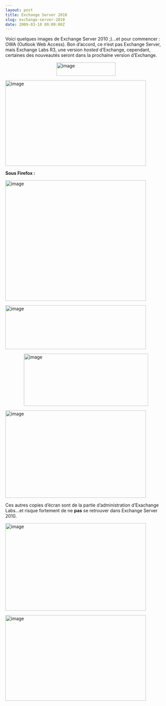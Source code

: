 ```yaml
---
layout: post
title: Exchange Server 2010
slug: exchange-server-2010
date: 2009-03-18 09:09:00Z
---
```


<p>Voici quelques images de Exchange Server 2010 ;)…et pour commencer : OWA (Outlook Web Access). Bon d’accord, ce n’est pas Exchange Server, mais Exchange Labs R3, une version <em>hosted</em> d’Exchange, cependant, certaines des nouveautés seront dans la prochaine version d’Exchange.</p>  <p><a href="http://www.chrisetnico.com/wp-content/uploads/2009/03/image.png"><img style="border-right-width: 0px; display: block; float: none; border-top-width: 0px; border-bottom-width: 0px; margin-left: auto; border-left-width: 0px; margin-right: auto" title="image" border="0" alt="image" src="http://www.chrisetnico.com/wp-content/uploads/2009/03/image-thumb.png" width="185" height="42" /></a></p>  <p><a href="http://www.chrisetnico.com/wp-content/uploads/2009/03/image1.png"><img style="border-right-width: 0px; display: inline; border-top-width: 0px; border-bottom-width: 0px; border-left-width: 0px" title="image" border="0" alt="image" src="http://www.chrisetnico.com/wp-content/uploads/2009/03/image-thumb1.png" width="440" height="267" /></a></p>  <p><strong>Sous Firefox : </strong></p>  <p><a href="http://www.chrisetnico.com/wp-content/uploads/2009/03/image2.png"><img style="border-right-width: 0px; display: inline; border-top-width: 0px; border-bottom-width: 0px; border-left-width: 0px" title="image" border="0" alt="image" src="http://www.chrisetnico.com/wp-content/uploads/2009/03/image-thumb2.png" width="440" height="376" /></a></p>  <p><a href="http://www.chrisetnico.com/wp-content/uploads/2009/03/image3.png"><img style="border-right-width: 0px; display: inline; border-top-width: 0px; border-bottom-width: 0px; border-left-width: 0px" title="image" border="0" alt="image" src="http://www.chrisetnico.com/wp-content/uploads/2009/03/image-thumb3.png" width="440" height="137" /></a></p>  <p><a href="http://www.chrisetnico.com/wp-content/uploads/2009/03/image4.png"><img style="border-right-width: 0px; display: block; float: none; border-top-width: 0px; border-bottom-width: 0px; margin-left: auto; border-left-width: 0px; margin-right: auto" title="image" border="0" alt="image" src="http://www.chrisetnico.com/wp-content/uploads/2009/03/image-thumb4.png" width="389" height="163" /></a></p>  <p><a href="http://www.chrisetnico.com/wp-content/uploads/2009/03/image5.png"><img style="border-right-width: 0px; display: inline; border-top-width: 0px; border-bottom-width: 0px; border-left-width: 0px" title="image" border="0" alt="image" src="http://www.chrisetnico.com/wp-content/uploads/2009/03/image-thumb5.png" width="440" height="273" /></a></p>  <p>Ces autres copies d’écran sont de la partie d’administration d’Exachange Labs…et risque fortement de ne <strong>pas</strong> se retrouver dans Exchange Server 2010.</p>  <p><a href="http://www.chrisetnico.com/wp-content/uploads/2009/03/image6.png"><img style="border-right-width: 0px; display: inline; border-top-width: 0px; border-bottom-width: 0px; border-left-width: 0px" title="image" border="0" alt="image" src="http://www.chrisetnico.com/wp-content/uploads/2009/03/image-thumb6.png" width="440" height="273" /></a></p>  <p><a href="http://www.chrisetnico.com/wp-content/uploads/2009/03/image7.png"><img style="border-right-width: 0px; display: inline; border-top-width: 0px; border-bottom-width: 0px; border-left-width: 0px" title="image" border="0" alt="image" src="http://www.chrisetnico.com/wp-content/uploads/2009/03/image-thumb7.png" width="440" height="267" /></a></p>

